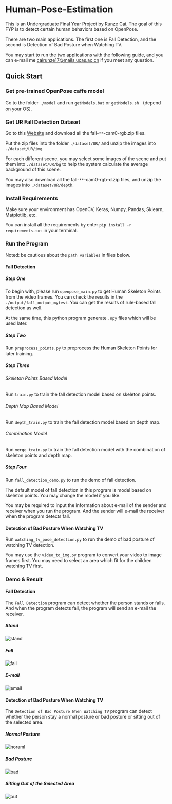 # Human-Pose-Estimation
This is an Undergraduate Final Year Project by Runze Cai. The goal of this FYP is to detect certain human behaviors based on OpenPose.

There are two main applications. The first one is Fall Detection, and the second is Detection of Bad Posture when Watching TV.

You may start to run the two applications with the following guide, and you can e-mail me <cairunze17@mails.ucas.ac.cn> if you meet any question.  

## Quick Start

### Get pre-trained OpenPose caffe model

Go to the folder `./model` and run `getModels.bat` or `getModels.sh` （depend on your OS).

### Get UR Fall Detection Dataset

Go to this [Website](http://fenix.univ.rzeszow.pl/~mkepski/ds/uf.html) and download all the fall-`**`-cam0-rgb.zip files.

Put the zip files into the folder `./dataset/UR/` and unzip the images into `./dataset/UR/img`.

For each different scene, you may select some images of the scene and put them into `./dataset/UR/bg` to help the system
calculate the average background of this scene.

You may also download all the fall-`**`-cam0-rgb-d.zip files, and unzip the images into `./dataset/UR/depth`.

### Install Requirements

Make sure your environment has OpenCV, Keras, Numpy, Pandas, Sklearn, Matplotlib, etc.

You can install all the requirements by enter `pip install -r requirements.txt` in your terminal.

### Run the Program

Noted: be cautious about the `path variables` in files below.

#### Fall Detection

##### Step One

To begin with, please run `openpose_main.py` to get Human Skeleton Points from the video frames. You can check the results
in the `./output/fall_output_mytest`. You can get the results of rule-based fall detection as well.

At the same time, this python program generate `.npy` files which will be used later.

##### Step Two

Run `preprocess_points.py` to preprocess the Human Skeleton Points for later training.

##### Step Three

###### Skeleton Points Based Model

Run `train.py` to train the fall detection model based on skeleton points.

###### Depth Map Based Model

Run `depth_train.py` to train the fall detection model based on depth map.

###### Combination Model

Run `merge_train.py` to train the fall detection model with the combination of skeleton points and depth map.

##### Step Four

Run `fall_detection_demo.py` to run the demo of fall detection.

The default model of fall detection in this program is model based on skeleton points. You may change the model if you like.

You may be required to input the information about e-mail of the sender and receiver when you run the program.
And the sender will e-mail the receiver when the program detects fall.

#### Detection of Bad Posture When Watching TV

Run `watching_tv_pose_detection.py` to run the demo of bad posture of watching TV detection.

You may use the `video_to_img.py` program to convert your video to image frames first. You may need to select an area which fit for the children watching TV first.

### Demo & Result

#### Fall Detection

The `Fall Detection` program can detect whether the person stands or falls. And when the program detects fall, the program will send an e-mail the receiver.

##### Stand

![stand](https://github.com/RenzoTsai/Human-Pose-Estimation/blob/main/demo/FallDetection_Stand.png?raw=true)

##### Fall

![fall](https://github.com/RenzoTsai/Human-Pose-Estimation/blob/main/demo/FallDetection_Fall.png?raw=true)

##### E-mail

![email](https://github.com/RenzoTsai/Human-Pose-Estimation/blob/main/demo/FallDetection_Email.png?raw=true)

#### Detection of Bad Posture When Watching TV

The `Detection of Bad Posture When Watching TV` program can detect whether the person stay a normal posture or bad posture or sitting out of the selected area.

##### Normal Posture

![noraml](https://github.com/RenzoTsai/Human-Pose-Estimation/blob/main/demo/TV_Normal.jpg?raw=true)

##### Bad Posture

![bad](https://github.com/RenzoTsai/Human-Pose-Estimation/blob/main/demo/TV_BadPose.jpg?raw=true)

##### Sitting Out of the Selected Area

![out](https://github.com/RenzoTsai/Human-Pose-Estimation/blob/main/demo/TV_Out.jpg?raw=true)
